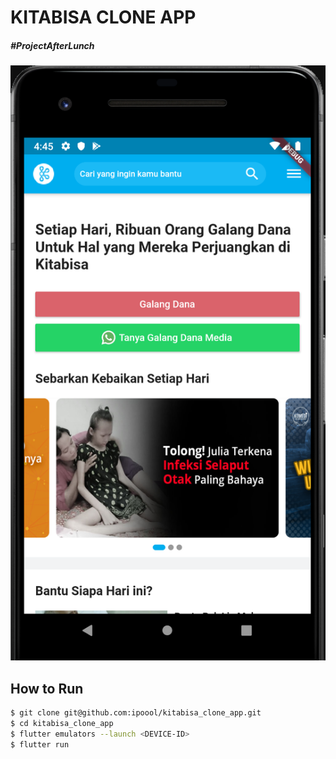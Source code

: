 # KITABISA CLONE APP

##### #ProjectAfterLunch

![kitabisacloneimage.png](kitabisacloneimage.png)

## How to Run

```sh
$ git clone git@github.com:ipoool/kitabisa_clone_app.git
$ cd kitabisa_clone_app
$ flutter emulators --launch <DEVICE-ID>
$ flutter run
```
